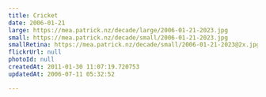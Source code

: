```yaml
---
title: Cricket
date: 2006-01-21
large: https://mea.patrick.nz/decade/large/2006-01-21-2023.jpg
small: https://mea.patrick.nz/decade/small/2006-01-21-2023.jpg
smallRetina: https://mea.patrick.nz/decade/small/2006-01-21-2023@2x.jpg
flickrUrl: null
photoId: null
createdAt: 2011-01-30 11:07:19.720753
updatedAt: 2006-07-11 05:32:52

---
```


